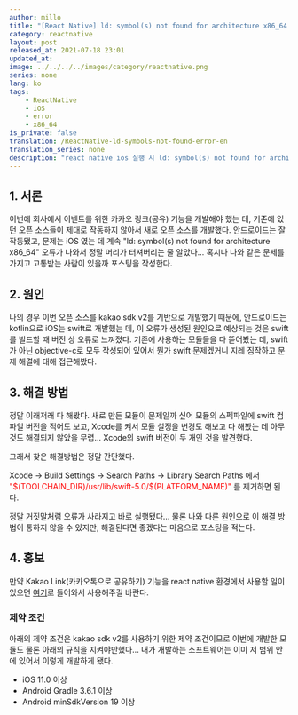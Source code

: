 ```yaml
---
author: millo
title: "[React Native] ld: symbol(s) not found for architecture x86_64 해결방법"
category: reactnative
layout: post
released_at: 2021-07-18 23:01
updated_at:
image: ../../../../images/category/reactnative.png
series: none
lang: ko
tags:
    - ReactNative
    - iOS
    - error
    - x86_64
is_private: false
translation: /ReactNative-ld-symbols-not-found-error-en
translation_series: none
description: "react native ios 실행 시 ld: symbol(s) not found for architecture x86_64 오류에 대한 해결방법에 대해 알아보자."
---
```


## 1. 서론

이번에 회사에서 이벤트를 위한 카카오 링크(공유) 기능을 개발해야 했는 데, 기존에 있던 오픈 소스들이 제대로 작동하지 않아서 새로 오픈 소스를 개발했다. 안드로이드는 잘 작동됐고, 문제는 iOS 였는 데 계속 "ld: symbol(s) not found for architecture x86_64" 오류가 나와서 정말 머리가 터져버리는 줄 알았다... 혹시나 나와 같은 문제를 가지고 고통받는 사람이 있을까 포스팅을 작성한다.

## 2. 원인

나의 경우 이번 오픈 소스를 kakao sdk v2를 기반으로 개발했기 때문에, 안드로이드는 kotlin으로 iOS는 swift로 개발했는 데, 이 오류가 생성된 원인으로 예상되는 것은 swift를 빌드할 때 버전 상 오류로 느껴졌다. 기존에 사용하는 모듈들을 다 뜯어봤는 데, swift가 아닌 objective-c로 모두 작성되어 있어서 뭔가 swift 문제겠거니 지레 짐작하고 문제 해결에 대해 접근해봤다.

## 3. 해결 방법

정말 이래저래 다 해봤다. 새로 만든 모듈이 문제일까 싶어 모듈의 스펙파일에 swift 컴파일 버전을 적어도 보고, Xcode를 켜서 모듈 설정을 변경도 해보고 다 해봤는 데 아무것도 해결되지 않았을 무렵... Xcode의 swift 버전이 두 개인 것을 발견했다.

그래서 찾은 해결방법은 정말 간단했다.

Xcode -> Build Settings -> Search Paths -> Library Search Paths 에서 <span style="color:red">"\$(TOOLCHAIN_DIR)/usr/lib/swift-5.0/$(PLATFORM_NAME)"</span> 를 제거하면 된다.

정말 거짓말처럼 오류가 사라지고 바로 실행됐다... 물론 나와 다른 원인으로 이 해결 방법이 통하지 않을 수 있지만, 해결된다면 좋겠다는 마음으로 포스팅을 적는다.

## 4. 홍보

만약 Kakao Link(카카오톡으로 공유하기) 기능을 react native 환경에서 사용할 일이 있으면 [여기](https://www.npmjs.com/package/react-native-kakao-share-link)로 들어와서 사용해주길 바란다.

### 제약 조건

아래의 제약 조건은 kakao sdk v2를 사용하기 위한 제약 조건이므로 이번에 개발한 모듈도 물론 아래의 규칙을 지켜야만했다... 내가 개발하는 소프트웨어는 이미 저 범위 안에 있어서 이렇게 개발하게 됐다.

-   iOS 11.0 이상
-   Android Gradle 3.6.1 이상
-   Android minSdkVersion 19 이상
